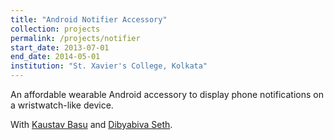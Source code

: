 ```yaml
---
title: "Android Notifier Accessory"
collection: projects
permalink: /projects/notifier
start_date: 2013-07-01
end_date: 2014-05-01
institution: "St. Xavier's College, Kolkata"
---
```


An affordable wearable Android accessory to display phone notifications on a wristwatch-like device.

With [Kaustav Basu](http://www.public.asu.edu/~kbasu2/) and [Dibyabiva Seth](https://dibyabiva.github.io/).
